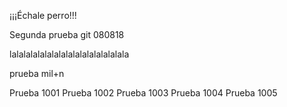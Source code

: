 ¡¡¡Échale perro!!!

Segunda prueba git 080818

lalalalalalalalalalalalalalalalala

prueba mil+n

Prueba 1001 
Prueba 1002
Prueba 1003
Prueba 1004
Prueba 1005
